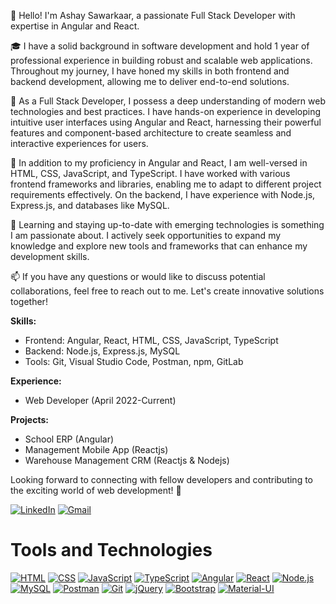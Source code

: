 👋 Hello! I'm Ashay Sawarkaar, a passionate Full Stack Developer with expertise in Angular and React. 

🎓 I have a solid background in software development and hold 1 year of professional experience in building robust and scalable web applications. Throughout my journey, I have honed my skills in both frontend and backend development, allowing me to deliver end-to-end solutions.

💼 As a Full Stack Developer, I possess a deep understanding of modern web technologies and best practices. I have hands-on experience in developing intuitive user interfaces using Angular and React, harnessing their powerful features and component-based architecture to create seamless and interactive experiences for users.

🔨 In addition to my proficiency in Angular and React, I am well-versed in HTML, CSS, JavaScript, and TypeScript. I have worked with various frontend frameworks and libraries, enabling me to adapt to different project requirements effectively. On the backend, I have experience with Node.js, Express.js, and databases like MySQL.

🌱 Learning and staying up-to-date with emerging technologies is something I am passionate about. I actively seek opportunities to expand my knowledge and explore new tools and frameworks that can enhance my development skills.


📫 If you have any questions or would like to discuss potential collaborations, feel free to reach out to me. Let's create innovative solutions together!

**Skills:**
- Frontend: Angular, React, HTML, CSS, JavaScript, TypeScript
- Backend: Node.js, Express.js, MySQL
- Tools: Git, Visual Studio Code, Postman, npm, GitLab

**Experience:**
- Web Developer (April 2022-Current)

**Projects:**
- School ERP (Angular)
- Management Mobile App (Reactjs)
- Warehouse Management CRM (Reactjs & Nodejs)

Looking forward to connecting with fellow developers and contributing to the exciting world of web development! 🚀

[![LinkedIn](https://img.shields.io/badge/LinkedIn-Profile-blue)](https://www.linkedin.com/in/ashay-sawarkar-8176811b5/)
[![Gmail](https://img.shields.io/badge/Gmail-Email-red)](mailto:dev.ashaysawarkar@gmail.com)

# Tools and Technologies
[![HTML](https://img.shields.io/badge/HTML-Tool-orange?logo=html5)](#)
[![CSS](https://img.shields.io/badge/CSS-Tool-blue?logo=css3)](#)
[![JavaScript](https://img.shields.io/badge/JavaScript-Tool-yellow?logo=javascript)](#)
[![TypeScript](https://img.shields.io/badge/TypeScript-Tool-blue?logo=typescript)](#)
[![Angular](https://img.shields.io/badge/Angular-Tool-red?logo=angular)](#)
[![React](https://img.shields.io/badge/React-Tool-blue?logo=react)](#)
[![Node.js](https://img.shields.io/badge/Node.js-Tool-green?logo=node.js)](#)
[![MySQL](https://img.shields.io/badge/MySQL-Tool-blue?logo=mysql)](#)
[![Postman](https://img.shields.io/badge/Postman-Tool-orange?logo=postman)](#)
[![Git](https://img.shields.io/badge/Git-Tool-red?logo=git)](#)
[![jQuery](https://img.shields.io/badge/jQuery-Tool-blue?logo=jquery)](#)
[![Bootstrap](https://img.shields.io/badge/Bootstrap-Tool-purple?logo=bootstrap)](#)
[![Material-UI](https://img.shields.io/badge/Material--UI-Tool-blue?logo=material-ui)](#)




